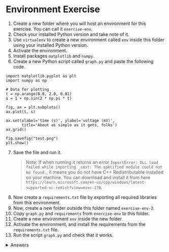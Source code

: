 # Environment Exercise

1. Create a new folder where you will host an environment for this exercise. You can call it `exercise-env`.
2. Check your installed Python version and take note of it.
3. Use `virtualenv` to create a new environment called `env` inside this folder using your installed Python version.
4. Activate the environment.
5. Install packages `matplotlib` and `numpy`.
6. Create a new Python script called `graph.py` and paste the following code.

```
import matplotlib.pyplot as plt
import numpy as np

# Data for plotting
t = np.arange(0.0, 2.0, 0.01)
s = 1 + np.sin(2 * np.pi * t)

fig, ax = plt.subplots()
ax.plot(t, s)

ax.set(xlabel='time (s)', ylabel='voltage (mV)',
       title='About as simple as it gets, folks')
ax.grid()

fig.savefig("test.png")
plt.show()
```

7. Save the file and run it.
   > Note: If when running it returns an error `ImportError: DLL load failed while importing _cext: The specified module could not be found.`, it means you do not have C++ Redistributable installed on your machine. You can download and install it from here `https://learn.microsoft.com/en-us/cpp/windows/latest-supported-vc-redist?view=msvc-170`.
8. Now create a `requirements.txt` file by exporting all required libraries from this environment.
9. Now, create a new folder outside this folder named `exercise-env-2`.
10. Copy `graph.py` and `requirements` from `exercise-env` to this folder.
11. Create a new environment `env` inside the new folder.
12. Activate the environment, and install the requirements from the `requirements.txt` file.
13. Run the script `graph.py` and check that it works.

<details>
<summary>Answers</summary>

```
mkdir exercise-env
python --version
python -m virtualenv --python=3.12 env
.\env\Scripts\activate
pip install matplotlib numpy
python -m pip freeze > requirements.txt
cd..
mkdir exercise-env-2
cp .\exercise-env\graph.py .\exercise-env-2
cp .\exercise-env\requirements.txt .\exercise-env-2
cd exercise-env-2
python -m virtualenv --python=3.12 env
pip install -r requirements.txt
```

</details>
